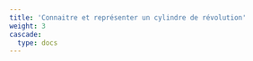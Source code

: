 ```yaml
---
title: 'Connaitre et représenter un cylindre de révolution'
weight: 3
cascade:
  type: docs
---
```

